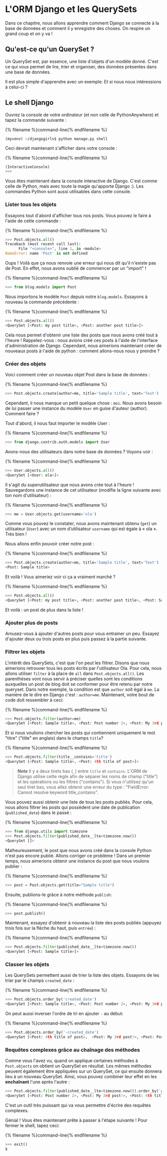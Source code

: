 # L'ORM Django et les QuerySets

Dans ce chapitre, nous allons apprendre comment Django se connecte à la base de données et comment il y enregistre des choses. On respire un grand coup et on y va !

## Qu'est-ce qu'un QuerySet ?

Un QuerySet est, par essence, une liste d'objets d'un modèle donné. C'est ce qui vous permet de lire, trier et organiser, des données présentes dans une base de données.

Il est plus simple d'apprendre avec un exemple. Et si nous nous intéressions à celui-ci ?

## Le shell Django

Ouvrez la console de votre ordinateur (et non celle de PythonAnywhere) et tapez la commande suivante :

{% filename %}command-line{% endfilename %}

    (myvenv) ~/djangogirls$ python manage.py shell
    

Ceci devrait maintenant s'afficher dans votre console :

{% filename %}command-line{% endfilename %}

```python
(InteractiveConsole)
>>>
```

Vous êtes maintenant dans la console interactive de Django. C'est comme celle de Python, mais avec toute la magie qu'apporte Django :). Les commandes Python sont aussi utilisables dans cette console.

### Lister tous les objets

Essayons tout d'abord d'afficher tous nos posts. Vous pouvez le faire à l'aide de cette commande :

{% filename %}command-line{% endfilename %}

```python
>>> Post.objects.all()
Traceback (most recent call last):
      File "<console>", line 1, in <module>
NameError: name 'Post' is not defined
```

Oups ! Voilà que ça nous renvoie une erreur qui nous dit qu'il n'existe pas de Post. En effet, nous avons oublié de commencer par un "import" !

{% filename %}command-line{% endfilename %}

```python
>>> from blog.models import Post
```

Nous importons le modèle `Post` depuis notre `blog.models`. Essayons à nouveau la commande précédente :

{% filename %}command-line{% endfilename %}

```python
>>> Post.objects.all()
<QuerySet [<Post: my post title>, <Post: another post title>]>
```

Cela nous permet d'obtenir une liste des posts que nous avons créé tout à l'heure ! Rappelez-vous : nous avions créé ces posts à l'aide de l'interface d'administration de Django. Cependant, nous aimerions maintenant créer de nouveaux posts à l'aide de python : comment allons-nous nous y prendre ?

### Créer des objets

Voici comment créer un nouveau objet Post dans la base de données :

{% filename %}command-line{% endfilename %}

```python
>>> Post.objects.create(author=me, title='Sample title', text='Test')
```

Cependant, il nous manque un petit quelque chose : `moi`. Nous avons besoin de lui passer une instance du modèle `User` en guise d'auteur (author). Comment faire ?

Tout d'abord, il nous faut importer le modèle User :

{% filename %}command-line{% endfilename %}

```python
>>> from django.contrib.auth.models import User
```

Avons-nous des utilisateurs dans notre base de données ? Voyons voir :

{% filename %}command-line{% endfilename %}

```python
>>> User.objects.all()
<QuerySet [<User: ola>]>
```

Il s'agit du superutilisateur que nous avons crée tout à l'heure ! Sauvegardons une instance de cet utilisateur (modifie la ligne suivante avec ton nom d'utilisateur) :

{% filename %}command-line{% endfilename %}

```python
>>> me = User.objects.get(username='ola')
```

Comme vous pouvez le constater, nous avons maintenant obtenu (`get`) un utilisateur (`User`) avec un nom d’utilisateur `username` qui est égale à « ola ». Très bien !

Nous allons enfin pouvoir créer notre post :

{% filename %}command-line{% endfilename %}

```python
>>> Post.objects.create(author=me, title='Sample title', text='Test')
<Post: Sample title>
```

Et voilà ! Vous aimeriez voir ci ça a vraiment marché ?

{% filename %}command-line{% endfilename %}

```python
>>> Post.objects.all()
<QuerySet [<Post: my post title>, <Post: another post title>, <Post: Sample title>]>
```

Et voilà : un post de plus dans la liste !

### Ajouter plus de posts

Amusez-vous à ajouter d'autres posts pour vous entrainer un peu. Essayez d'ajouter deux ou trois posts en plus puis passez à la partie suivante.

### Filtrer les objets

L'intérêt des QuerySets, c'est que l'on peut les filtrer. Disons que nous aimerions retrouver tous les posts écrits par l'utilisateur Ola. Pour cela, nous allons utiliser `filter` à la place de `all` dans `Post.objects.all()`. Les parenthèses vont nous servir à préciser quelles sont les conditions auxquelles un post de blog doit se conformer pour être retenu par notre queryset. Dans notre exemple, la condition est que `author` soit égal à `me`. La manière de le dire en Django c'est : `author=me`. Maintenant, votre bout de code doit ressembler à ceci:

{% filename %}command-line{% endfilename %}

```python
>>> Post.objects.filter(author=me)
<QuerySet [<Post: Sample title>, <Post: Post number 2>, <Post: My 3rd post!>, <Post: 4th title of post>]>
```

Et si nous voulions chercher les posts qui contiennent uniquement le mot "titre" ("title" en anglais) dans le champs `title`?

{% filename %}command-line{% endfilename %}

```python
>>> Post.objects.filter(title__contains='title')
<QuerySet [<Post: Sample title>, <Post: 4th title of post>]>
```

> **Note** Il y a deux tirets bas (`_`) entre `title` et `contains`. L'ORM de Django utilise cette règle afin de séparer les noms de champ ("title") et les opérations ou les filtres ("contains"). Si vous n'utilisez qu'un seul tiret bas, vous allez obtenir une erreur du type : "FieldError: Cannot resolve keyword title_contains".

Vous pouvez aussi obtenir une liste de tous les posts publiés. Pour cela, nous allons filtrer les posts qui possèdent une date de publication (`published_date`) dans le passé :

{% filename %}command-line{% endfilename %}

```python
>>> from django.utils import timezone
>>> Post.objects.filter(published_date__lte=timezone.now())
<QuerySet []>
```

Malheureusement, le post que nous avons créé dans la console Python n'est pas encore publié. Allons corriger ce problème ! Dans un premier temps, nous aimerions obtenir une instance du post que nous voulons publier :

{% filename %}command-line{% endfilename %}

```python
>>> post = Post.objects.get(title="Sample title")
```

Ensuite, publions-le grâce à notre méthode `publish`:

{% filename %}command-line{% endfilename %}

```python
>>> post.publish()
```

Maintenant, essayez d'obtenir à nouveau la liste des posts publiés (appuyez trois fois sur la flèche du haut, puis `entrée`) :

{% filename %}command-line{% endfilename %}

```python
>>> Post.objects.filter(published_date__lte=timezone.now())
<QuerySet [<Post: Sample title>]>
```

### Classer les objets

Les QuerySets permettent aussi de trier la liste des objets. Essayons de les trier par le champs `created_date` :

{% filename %}command-line{% endfilename %}

```python
>>> Post.objects.order_by('created_date')
<QuerySet [<Post: Sample title>, <Post: Post number 2>, <Post: My 3rd post!>, <Post: 4th title of post>]>
```

On peut aussi inverser l'ordre de tri en ajouter `-` au début:

{% filename %}command-line{% endfilename %}

```python
>>> Post.objects.order_by('-created_date')
<QuerySet [<Post: 4th title of post>,  <Post: My 3rd post!>, <Post: Post number 2>, <Post: Sample title>]>
```

### Requêtes complexes grâce au chaînage des méthodes

Comme vous l'avez vu, quand on applique certaines méthodes à `Post.objects` on obtient un QuerySet en résultat. Les mêmes méthodes peuvent également être appliquées sur un QuerySet, ce qui ensuite donnera lieu à un nouveau QuerySet. Ainsi, vous pouvez combiner leur effet en les **enchaînant** l'une après l'autre :

```python
>>> Post.objects.filter(published_date__lte=timezone.now()).order_by('published_date')
<QuerySet [<Post: Post number 2>, <Post: My 3rd post!>, <Post: 4th title of post>, <Post: Sample title>]>
```

C'est un outil très puissant qui va vous permettre d'écrire des requêtes complexes.

Génial ! Vous êtes maintenant prête à passer à l'étape suivante ! Pour fermer le shell, tapez ceci:

{% filename %}command-line{% endfilename %}

```python
>>> exit()
$
```